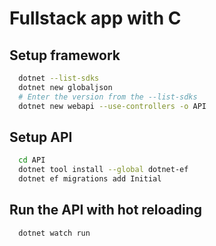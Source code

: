 # Fullstack app with C #

## Setup framework ##

```zsh
  dotnet --list-sdks
  dotnet new globaljson
  # Enter the version from the --list-sdks
  dotnet new webapi --use-controllers -o API
```

## Setup API ##

```zsh
  cd API
  dotnet tool install --global dotnet-ef
  dotnet ef migrations add Initial
```

## Run the API with hot reloading ##

```zsh
  dotnet watch run
```